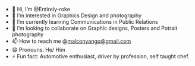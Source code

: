 - 👋 Hi, I’m @Entirely-roke
- 👀 I’m interested in Graphics Design and photography
- 🌱 I’m currently learning Communications in Public Relations
- 💞️ I’m looking to collaborate on Graphic designs, Posters and Potrait photography
- 📫 How to reach me @malconyango@gmail.com 
- 😄 Pronouns: He/ Him
- ⚡ Fun fact: Automotive enthusiast, driver by profession, self taught chef.

<!---
Entirely-roke/Entirely-roke is a ✨ special ✨ repository because its `README.md` (this file) appears on your GitHub profile.
You can click the Preview link to take a look at your changes.
--->
